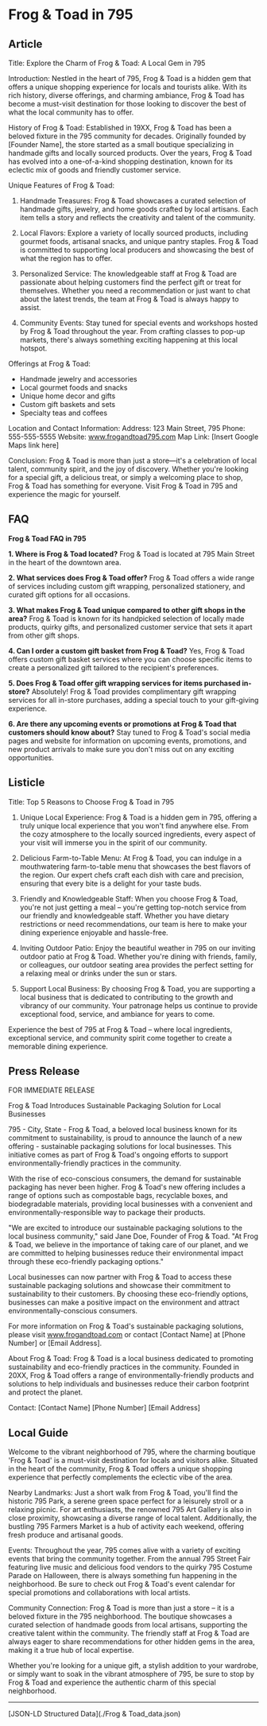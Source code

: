 # Frog & Toad in 795

## Article
Title: Explore the Charm of Frog & Toad: A Local Gem in 795

Introduction:
Nestled in the heart of 795, Frog & Toad is a hidden gem that offers a unique shopping experience for locals and tourists alike. With its rich history, diverse offerings, and charming ambiance, Frog & Toad has become a must-visit destination for those looking to discover the best of what the local community has to offer.

History of Frog & Toad:
Established in 19XX, Frog & Toad has been a beloved fixture in the 795 community for decades. Originally founded by [Founder Name], the store started as a small boutique specializing in handmade gifts and locally sourced products. Over the years, Frog & Toad has evolved into a one-of-a-kind shopping destination, known for its eclectic mix of goods and friendly customer service.

Unique Features of Frog & Toad:
1. Handmade Treasures: Frog & Toad showcases a curated selection of handmade gifts, jewelry, and home goods crafted by local artisans. Each item tells a story and reflects the creativity and talent of the community.

2. Local Flavors: Explore a variety of locally sourced products, including gourmet foods, artisanal snacks, and unique pantry staples. Frog & Toad is committed to supporting local producers and showcasing the best of what the region has to offer.

3. Personalized Service: The knowledgeable staff at Frog & Toad are passionate about helping customers find the perfect gift or treat for themselves. Whether you need a recommendation or just want to chat about the latest trends, the team at Frog & Toad is always happy to assist.

4. Community Events: Stay tuned for special events and workshops hosted by Frog & Toad throughout the year. From crafting classes to pop-up markets, there's always something exciting happening at this local hotspot.

Offerings at Frog & Toad:
- Handmade jewelry and accessories
- Local gourmet foods and snacks
- Unique home decor and gifts
- Custom gift baskets and sets
- Specialty teas and coffees

Location and Contact Information:
Address: 123 Main Street, 795
Phone: 555-555-5555
Website: www.frogandtoad795.com
Map Link: [Insert Google Maps link here]

Conclusion:
Frog & Toad is more than just a store—it's a celebration of local talent, community spirit, and the joy of discovery. Whether you're looking for a special gift, a delicious treat, or simply a welcoming place to shop, Frog & Toad has something for everyone. Visit Frog & Toad in 795 and experience the magic for yourself.

## FAQ
**Frog & Toad FAQ in 795**

**1. Where is Frog & Toad located?**
Frog & Toad is located at 795 Main Street in the heart of the downtown area.

**2. What services does Frog & Toad offer?**
Frog & Toad offers a wide range of services including custom gift wrapping, personalized stationery, and curated gift options for all occasions.

**3. What makes Frog & Toad unique compared to other gift shops in the area?**
Frog & Toad is known for its handpicked selection of locally made products, quirky gifts, and personalized customer service that sets it apart from other gift shops.

**4. Can I order a custom gift basket from Frog & Toad?**
Yes, Frog & Toad offers custom gift basket services where you can choose specific items to create a personalized gift tailored to the recipient's preferences.

**5. Does Frog & Toad offer gift wrapping services for items purchased in-store?**
Absolutely! Frog & Toad provides complimentary gift wrapping services for all in-store purchases, adding a special touch to your gift-giving experience.

**6. Are there any upcoming events or promotions at Frog & Toad that customers should know about?**
Stay tuned to Frog & Toad's social media pages and website for information on upcoming events, promotions, and new product arrivals to make sure you don't miss out on any exciting opportunities.

## Listicle
Title: Top 5 Reasons to Choose Frog & Toad in 795

1. Unique Local Experience: Frog & Toad is a hidden gem in 795, offering a truly unique local experience that you won't find anywhere else. From the cozy atmosphere to the locally sourced ingredients, every aspect of your visit will immerse you in the spirit of our community.

2. Delicious Farm-to-Table Menu: At Frog & Toad, you can indulge in a mouthwatering farm-to-table menu that showcases the best flavors of the region. Our expert chefs craft each dish with care and precision, ensuring that every bite is a delight for your taste buds.

3. Friendly and Knowledgeable Staff: When you choose Frog & Toad, you're not just getting a meal – you're getting top-notch service from our friendly and knowledgeable staff. Whether you have dietary restrictions or need recommendations, our team is here to make your dining experience enjoyable and hassle-free.

4. Inviting Outdoor Patio: Enjoy the beautiful weather in 795 on our inviting outdoor patio at Frog & Toad. Whether you're dining with friends, family, or colleagues, our outdoor seating area provides the perfect setting for a relaxing meal or drinks under the sun or stars.

5. Support Local Business: By choosing Frog & Toad, you are supporting a local business that is dedicated to contributing to the growth and vibrancy of our community. Your patronage helps us continue to provide exceptional food, service, and ambiance for years to come.

Experience the best of 795 at Frog & Toad – where local ingredients, exceptional service, and community spirit come together to create a memorable dining experience.

## Press Release
FOR IMMEDIATE RELEASE

Frog & Toad Introduces Sustainable Packaging Solution for Local Businesses

795 - City, State - Frog & Toad, a beloved local business known for its commitment to sustainability, is proud to announce the launch of a new offering - sustainable packaging solutions for local businesses. This initiative comes as part of Frog & Toad's ongoing efforts to support environmentally-friendly practices in the community.

With the rise of eco-conscious consumers, the demand for sustainable packaging has never been higher. Frog & Toad's new offering includes a range of options such as compostable bags, recyclable boxes, and biodegradable materials, providing local businesses with a convenient and environmentally-responsible way to package their products.

"We are excited to introduce our sustainable packaging solutions to the local business community," said Jane Doe, Founder of Frog & Toad. "At Frog & Toad, we believe in the importance of taking care of our planet, and we are committed to helping businesses reduce their environmental impact through these eco-friendly packaging options."

Local businesses can now partner with Frog & Toad to access these sustainable packaging solutions and showcase their commitment to sustainability to their customers. By choosing these eco-friendly options, businesses can make a positive impact on the environment and attract environmentally-conscious consumers.

For more information on Frog & Toad's sustainable packaging solutions, please visit www.frogandtoad.com or contact [Contact Name] at [Phone Number] or [Email Address].

About Frog & Toad:
Frog & Toad is a local business dedicated to promoting sustainability and eco-friendly practices in the community. Founded in 20XX, Frog & Toad offers a range of environmentally-friendly products and solutions to help individuals and businesses reduce their carbon footprint and protect the planet.

Contact:
[Contact Name]
[Phone Number]
[Email Address]

## Local Guide
Welcome to the vibrant neighborhood of 795, where the charming boutique 'Frog & Toad' is a must-visit destination for locals and visitors alike. Situated in the heart of the community, Frog & Toad offers a unique shopping experience that perfectly complements the eclectic vibe of the area.

Nearby Landmarks:
Just a short walk from Frog & Toad, you'll find the historic 795 Park, a serene green space perfect for a leisurely stroll or a relaxing picnic. For art enthusiasts, the renowned 795 Art Gallery is also in close proximity, showcasing a diverse range of local talent. Additionally, the bustling 795 Farmers Market is a hub of activity each weekend, offering fresh produce and artisanal goods.

Events:
Throughout the year, 795 comes alive with a variety of exciting events that bring the community together. From the annual 795 Street Fair featuring live music and delicious food vendors to the quirky 795 Costume Parade on Halloween, there is always something fun happening in the neighborhood. Be sure to check out Frog & Toad's event calendar for special promotions and collaborations with local artists.

Community Connection:
Frog & Toad is more than just a store – it is a beloved fixture in the 795 neighborhood. The boutique showcases a curated selection of handmade goods from local artisans, supporting the creative talent within the community. The friendly staff at Frog & Toad are always eager to share recommendations for other hidden gems in the area, making it a true hub of local expertise.

Whether you're looking for a unique gift, a stylish addition to your wardrobe, or simply want to soak in the vibrant atmosphere of 795, be sure to stop by Frog & Toad and experience the authentic charm of this special neighborhood.


---

[JSON-LD Structured Data](./Frog & Toad_data.json)
